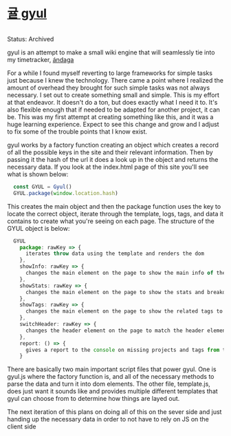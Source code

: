 # [귤 gyul](https://github.com/ckipp01/gyul)

```scala mdoc:percentages:gyul
```

Status: Archived

gyul is an attempt to make a small wiki engine that will seamlessly tie into my
timetracker, [ándaga](andaga.html)

For a while I found myself reverting to large frameworks for simple tasks just
because I knew the technology. There came a point where I realized the amount of
overhead they brought for such simple tasks was not always necessary. I set out
to create something small and simple. This is my effort at that endeavor. It
doesn't do a ton, but does exactly what I need it to. It's also flexible enough
that if needed to be adapted for another project, it can be. This was my first
attempt at creating something like this, and it was a huge learning experience.
Expect to see this change and grow and I adjust to fix some of the trouble
points that I know exist.

gyul works by a factory function creating an object which creates a record of
all the possible keys in the site and their relevant information. Then by
passing it the hash of the url it does a look up in the object and returns the
necessary data. If you look at the index.html page of this site you'll see what
is shown below:

```javascript
  const GYUL = Gyul()
  GYUL.package(window.location.hash)
```

This creates the main object and then the package function uses the key to
locate the correct object, iterate through the template, logs, tags, and data it
contains to create what you're seeing on each page. The structure of the GYUL
object is below:

```javascript
  GYUL
    package: rawKey => {
      iterates throw data using the template and renders the dom
    },
    showInfo: rawKey => {
      changes the main element on the page to show the main info of the current key's data
    },
    showStats: rawKey => {
      changes the main element on the page to show the stats and breakdown of the time spent on the key's entries
    },
    showTags: rawKey => {
      changes the main element on the page to show the related tags to the key
    },
    switchHeader: rawKey => {
      changes the header element on the page to match the header element found in the key's template
    },
    report: () => {
      gives a report to the console on missing projects and tags from the CRATE
    }
```

There are basically two main important script files that power gyul. One is
gyul.js where the factory function is, and all of the necessary methods to parse
the data and turn it into dom elements. The other file, template.js, does just
want it sounds like and provides multiple different templates that gyul can
choose from to determine how things are layed out.

The next iteration of this plans on doing all of this on the sever side and just
handing up the necessary data in order to not have to rely on JS on the client
side

```scala mdoc:tags:gyul
```
